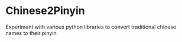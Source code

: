 # Chinese2Pinyin
Experiment with various python libraries to convert traditional chinese names to their pinyin
